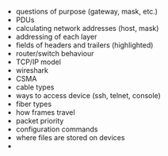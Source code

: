 - questions of purpose (gateway, mask, etc.)
- PDUs
- calculating network addresses (host, mask)
- addressing of each layer
- fields of headers and trailers (highlighted)
- router/switch behaviour
- TCP/IP model
- wireshark
- CSMA
- cable types
- ways to access device (ssh, telnet, console)
- fiber types
- how frames travel
- packet priority
- configuration commands
- where files are stored on devices
- 